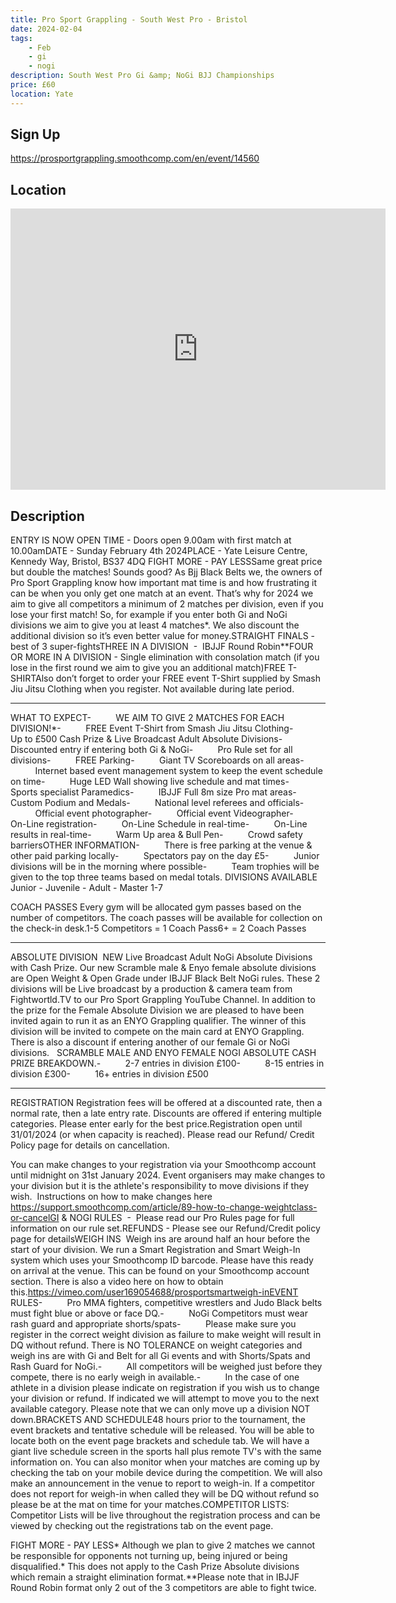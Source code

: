 ```yaml
---
title: Pro Sport Grappling - South West Pro - Bristol
date: 2024-02-04
tags:
    - Feb
    - gi 
    - nogi 
description: South West Pro Gi &amp; NoGi BJJ Championships
price: £60
location: Yate
---
```

## Sign Up
https://prosportgrappling.smoothcomp.com/en/event/14560

## Location
<iframe src="https://www.google.com/maps/embed?pb=!1m18!1m12!1m3!1d12345.6789!2d-2.4165590!3d51.5407850!2m3!1f0!2f0!3f0!3m2!1i1024!2i768!4f13.1!3m3!1m2!1s0x0%3A0x0!2z51.5407850!5e0!3m2!1sen!2sus!4v1234567890" width="600" height="450" style="border:0;" allowfullscreen="" loading="lazy"></iframe>

## Description
ENTRY IS NOW OPEN TIME - Doors open 9.00am with first match at 10.00amDATE - Sunday February 4th 2024PLACE - Yate Leisure Centre, Kennedy Way, Bristol, BS37 4DQ FIGHT MORE - PAY LESSSame great price but double the matches! Sounds good? As Bjj Black Belts we,
the owners of Pro Sport Grappling know how important mat time is and how
frustrating it can be when you only get one match at an event. That’s why for
2024 we aim to give all competitors a minimum of 2 matches per division, even
if you lose your first match! So, for example if you enter both Gi and NoGi
divisions we aim to give you at least 4 matches*. We also discount the
additional division so it’s even better value for money.STRAIGHT FINALS - best of 3 super-fightsTHREE IN A DIVISION  -  IBJJF Round Robin**FOUR OR MORE IN A DIVISION - Single elimination with
consolation match (if you lose in the first round we aim to give you an
additional match)FREE T-SHIRTAlso don’t forget to order your FREE event T-Shirt supplied by Smash Jiu
Jitsu Clothing when you register. Not available during late period.


_______________________________________________________________________________________________


WHAT TO EXPECT-          WE AIM TO GIVE 2
MATCHES FOR EACH DIVISION!*-          FREE Event T-Shirt
from Smash Jiu Jitsu Clothing-          Up to £500 Cash
Prize & Live Broadcast Adult Absolute Divisions-          Discounted entry if
entering both Gi & NoGi-          Pro Rule set for all
divisions-          FREE Parking-          Giant TV Scoreboards
on all areas-          Internet based event
management system to keep the event schedule on time-          Huge LED Wall
showing live schedule and mat times-          Sports specialist
Paramedics-          IBJJF Full 8m size
Pro mat areas-          Custom Podium and
Medals-          National level
referees and officials-          Official event photographer-          Official event
Videographer-          On-Line registration-          On-Line Schedule in
real-time-          On-Line results in
real-time-          Warm Up area &
Bull Pen-          Crowd safety
barriersOTHER INFORMATION-          There is free
parking at the venue & other paid parking locally-          Spectators pay on
the day £5-          Junior divisions
will be in the morning where possible-          Team trophies will
be given to the top three teams based on medal totals. DIVISIONS AVAILABLE  Junior - Juvenile - Adult - Master 1-7


COACH
PASSES Every gym will be allocated gym passes based on the number
of competitors. The coach passes will be available for
collection on the check-in desk.1-5 Competitors =
1 Coach Pass6+ = 2 Coach Passes


_______________________________________________________________________________________________


ABSOLUTE DIVISION  NEW Live Broadcast Adult NoGi Absolute Divisions with Cash Prize. Our new
Scramble male & Enyo female absolute divisions are Open Weight & Open
Grade under IBJJF Black Belt NoGi rules. These 2 divisions will be Live
broadcast by a production & camera team from Fightwortld.TV to our Pro
Sport Grappling YouTube Channel. In addition to the prize for the Female Absolute Division we are
pleased to have been invited again to run it as an ENYO Grappling qualifier.
The winner of this division will be invited to compete on the main card at ENYO
Grappling. There is also a discount if entering another of our female Gi or
NoGi divisions.   SCRAMBLE MALE AND ENYO FEMALE NOGI ABSOLUTE CASH PRIZE BREAKDOWN.-          2-7 entries in
division £100-          8-15 entries in
division £300-          16+ entries in
division £500


_______________________________________________________________________________________________


REGISTRATION Registration fees will be offered at a discounted rate, then a normal rate,
then a late entry rate. Discounts are offered if entering multiple categories.
Please enter early for the best price.Registration open until 31/01/2024 (or when capacity is reached). Please
read our Refund/ Credit Policy page for details on cancellation.


You can make changes to your registration via your Smoothcomp account until
midnight on 31st January 2024. Event organisers may make changes to your
division but it is the athlete's responsibility to move divisions if they
wish.  Instructions on how to make changes here
https://support.smoothcomp.com/article/89-how-to-change-weightclass-or-cancelGI & NOGI RULES  -  Please read our Pro Rules
page for full information on our rule set.REFUNDS - Please see our Refund/Credit policy page for
detailsWEIGH INS  Weigh ins are around half an hour before the start of your division. We run
a Smart Registration and Smart Weigh-In system which uses your Smoothcomp ID
barcode. Please have this ready on arrival at the venue. This can be found on
your Smoothcomp account section. There is also a video here on how to obtain this.https://vimeo.com/user169054688/prosportsmartweigh-inEVENT RULES-          Pro MMA fighters,
competitive wrestlers and Judo Black belts must fight blue or above or face DQ.-          NoGi Competitors
must wear rash guard and appropriate shorts/spats-          Please make sure you
register in the correct weight division as failure to make weight will result
in DQ without refund. There is NO TOLERANCE on weight categories and weigh ins
are with Gi and Belt for all Gi events and with Shorts/Spats and Rash Guard for
NoGi.-          All competitors will
be weighed just before they compete, there is no early weigh in available.-          In the case of one
athlete in a division please indicate on registration if you wish us to change
your division or refund. If indicated we will attempt to move you to the next
available category. Please note that we can only move up a division NOT down.BRACKETS AND SCHEDULE48 hours prior to the tournament, the event brackets and tentative schedule
will be released. You will be able to locate both on the event page brackets
and schedule tab. We will have a giant live schedule screen in the sports hall
plus remote TV's with the same information on. You can also monitor when your
matches are coming up by checking the tab on your mobile device during the
competition. We will also make an announcement in the venue to report to
weigh-in. If a competitor does not report for weigh-in when called they will be
DQ without refund so please be at the mat on time for your matches.COMPETITOR LISTS: Competitor Lists will be live throughout the
registration process and can be viewed by checking out the registrations tab on
the event page. 


FIGHT MORE - PAY LESS* Although we plan to give 2 matches we cannot be responsible for opponents
not turning up, being injured or being disqualified.* This does not apply to the Cash Prize Absolute divisions which remain a
straight elimination format.**Please note that in IBJJF Round Robin format only 2 out of the 3
competitors are able to fight twice.